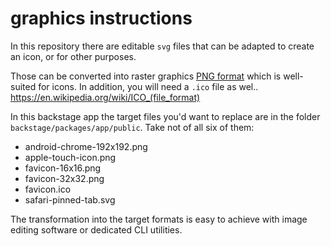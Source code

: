 
# graphics instructions

In this repository there are editable `svg` files that can be adapted to create an icon, or for other purposes.

Those can be converted into raster graphics [PNG format](https://en.wikipedia.org/wiki/PNG) which is well-suited for icons.
In addition, you will need a `.ico` file as wel..
https://en.wikipedia.org/wiki/ICO_(file_format)

In this backstage app the target files you'd want to replace are in the folder `backstage/packages/app/public`. Take not of all six of them:
- android-chrome-192x192.png
- apple-touch-icon.png
- favicon-16x16.png
- favicon-32x32.png
- favicon.ico 
- safari-pinned-tab.svg

The transformation into the target formats is easy to achieve with image editing software or dedicated CLI utilities.
